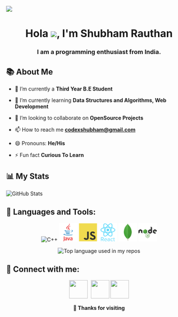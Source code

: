 ![](https://github.com/halfrost/halfrost/blob/master/icons/header_1.png)


<h1 align="center">Hola <img src="https://raw.githubusercontent.com/MartinHeinz/MartinHeinz/master/wave.gif" width="30px">, I'm Shubham Rauthan</h1>
<h3 align="center">I am a  programming enthusiast from India.</h3>


## 📚 About Me

- 🔭 I’m currently a **Third Year B.E Student**

- 🌱 I’m currently learning **Data Structures and Algorithms, Web Development**

- 👯 I’m looking to collaborate on **OpenSource Projects**

<!-- - 👨‍💻 All of my projects are available at **[My Portfolio](https://subhamraoniar.com)** -->

- 📫 How to reach me **codexshubham@gmail.com**

- 😄 Pronouns: **He/His**

- ⚡ Fun fact **Curious To Learn**


## 📊 My Stats
![GitHub Stats](https://github-readme-stats.vercel.app/api?username=rauthanshubham1&theme=radical)


## 🚀 Languages and Tools:
<p align="center">
<img src="https://cdn.jsdelivr.net/gh/devicons/devicon/icons/cplusplus/cplusplus-original.svg" alt="C++" width="50" height="50"/>
<img src="https://raw.githubusercontent.com/devicons/devicon/master/icons/java/java-original-wordmark.svg" alt="Java" width="50" height="50" />
<img src="https://raw.githubusercontent.com/devicons/devicon/master/icons/javascript/javascript-original.svg" alt="Javascript" width="50" height="50" />

<img src="https://raw.githubusercontent.com/devicons/devicon/master/icons/react/react-original-wordmark.svg" alt="react" width="50" height="50" />
<img src="https://raw.githubusercontent.com/devicons/devicon/master/icons/mongodb/mongodb-original.svg" alt="MongoDB" width="50" height="50" />
<img src="https://raw.githubusercontent.com/devicons/devicon/master/icons/nodejs/nodejs-original-wordmark.svg" alt="NodeJS" width="50" height="50" />
</p>
<div align="center">
  <img width="" src="https://github-readme-stats.vercel.app/api/top-langs/?username=rauthanshubham1&layout=compact&hide_title=1&card_width=300" alt="Top language used in my repos" />
</div>

## 🔗 Connect with me:
<p align="center">
<a href = "https://twitter.com/rauthanshubham1" style="margin-right: 5px;"><img src="https://cdn.jsdelivr.net/gh/devicons/devicon/icons/twitter/twitter-original.svg" width="50" height="50"/></a>
<a href = "https://www.instagram.com/rauthanshubham1/"><img src="https://upload.wikimedia.org/wikipedia/commons/thumb/e/e7/Instagram_logo_2016.svg/2048px-Instagram_logo_2016.svg.png" width="50" height="50"/></a>
<a href = "https://www.instagram.com/rauthanshubham1/"> <img src="https://cdn.jsdelivr.net/gh/devicons/devicon/icons/linkedin/linkedin-original.svg" width="50" height="50"/></a>
</p>

<div align="center">
<b>💖 Thanks for visiting<b/>
</div>

